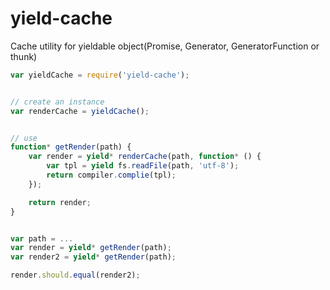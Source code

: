 # yield-cache


Cache utility for yieldable object(Promise, Generator, GeneratorFunction or thunk)


```js
var yieldCache = require('yield-cache');


// create an instance
var renderCache = yieldCache();


// use
function* getRender(path) {
    var render = yield* renderCache(path, function* () {
        var tpl = yield fs.readFile(path, 'utf-8');
        return compiler.complie(tpl);
    });

    return render;
}


var path = ...
var render = yield* getRender(path);
var render2 = yield* getRender(path);

render.should.equal(render2);
```
